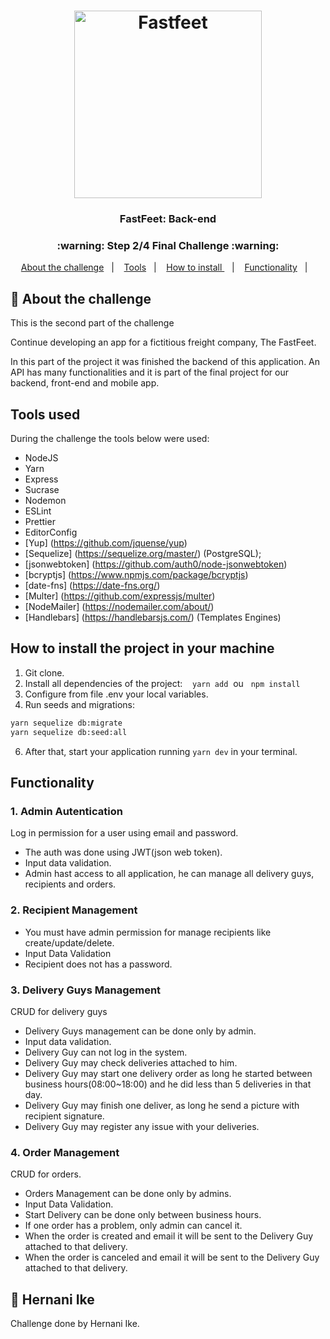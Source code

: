 <h1 align="center">
  <img alt="Fastfeet" title="Fastfeet" src="https://raw.githubusercontent.com/Rocketseat/bootcamp-gostack-desafio-02/master/.github/logo.png" width="300px" />
</h1>

<h3 align="center">
  FastFeet: Back-end
</h3>

<h3 align="center">
  :warning: Step 2/4 Final Challenge :warning:
</h3>

<p align="center">
<a href="#rocket-sobre-o-desafio">About the challenge</a>&nbsp;&nbsp;&nbsp;|&nbsp;&nbsp;&nbsp;
<a href="#A little bit about the tools">Tools</a>&nbsp;&nbsp;&nbsp;|&nbsp;&nbsp;&nbsp;
<a href="#how-install-project-in-your-machine">How to install </a>&nbsp;&nbsp;&nbsp;|&nbsp;&nbsp;&nbsp;
<a href="#functionality">Functionality</a>&nbsp;&nbsp;&nbsp;|&nbsp;&nbsp;&nbsp;


## :rocket: About the challenge
This is the second part of the challenge

Continue developing an app for a fictitious freight company, The FastFeet.

In this part of the project it was finished the backend of this application.
An API has many functionalities and it is part of the final project for our backend, front-end and mobile app.

## **Tools used**
During the challenge the tools below were used:

- NodeJS
- Yarn
- Express
- Sucrase
- Nodemon
- ESLint
- Prettier
- EditorConfig
- [Yup] (https://github.com/jquense/yup)
- [Sequelize] (https://sequelize.org/master/) (PostgreSQL);
- [jsonwebtoken] (https://github.com/auth0/node-jsonwebtoken)
- [bcryptjs] (https://www.npmjs.com/package/bcryptjs)
- [date-fns] (https://date-fns.org/)
- [Multer] (https://github.com/expressjs/multer)
- [NodeMailer] (https://nodemailer.com/about/)
- [Handlebars] (https://handlebarsjs.com/) (Templates Engines)

## **How to install the project in your machine**
1. Git clone.
2. Install all dependencies of the project:&nbsp;&nbsp;&nbsp; `yarn add`&nbsp;  ou &nbsp; `npm install`
3. Configure from file .env your local variables.
5. Run seeds and migrations:
```sh
yarn sequelize db:migrate
yarn sequelize db:seed:all
```
6. After that, start your application running `yarn dev` in your terminal.

## **Functionality**

### **1. Admin Autentication**

Log in permission for a user using email and password.

- The auth was done using JWT(json web token).
- Input data validation.
- Admin hast access to all application, he can manage all delivery guys, recipients and orders.

### **2. Recipient Management**

- You must have admin permission for manage recipients like create/update/delete.
- Input Data Validation
- Recipient does not has a password.

### **3. Delivery Guys Management**

CRUD for delivery guys

- Delivery Guys management can be done only by admin.
- Input data validation.
- Delivery Guy can not log in the system.
- Delivery Guy may check deliveries attached to him.
- Delivery Guy may start one delivery order as long he started between business hours(08:00~18:00) and he did less than 5 deliveries in that day.
- Delivery Guy may finish one deliver, as long he send a picture with recipient signature.
- Delivery Guy may register any issue with your deliveries.

### **4. Order Management**

CRUD for orders.

- Orders Management can be done only by admins.
- Input Data Validation.
- Start Delivery can be done only between business hours.
- If one order has a problem, only admin can cancel it.
- When the order is created and email it will be sent to the Delivery Guy attached to that delivery.
- When the order is canceled and email it will be sent to the Delivery Guy attached to that delivery.

## :memo: Hernani Ike
Challenge done by Hernani Ike.
